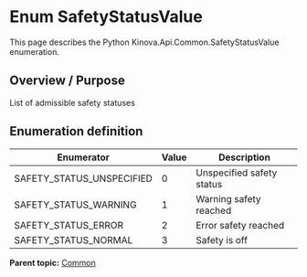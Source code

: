 # Enum SafetyStatusValue

This page describes the Python Kinova.Api.Common.SafetyStatusValue enumeration.

## Overview / Purpose

List of admissible safety statuses

## Enumeration definition

|Enumerator|Value|Description|
|----------|-----|-----------|
|SAFETY\_STATUS\_UNSPECIFIED|0|Unspecified safety status|
|SAFETY\_STATUS\_WARNING|1|Warning safety reached|
|SAFETY\_STATUS\_ERROR|2|Error safety reached|
|SAFETY\_STATUS\_NORMAL|3|Safety is off|

**Parent topic:** [Common](../references/summary_Common.md)

